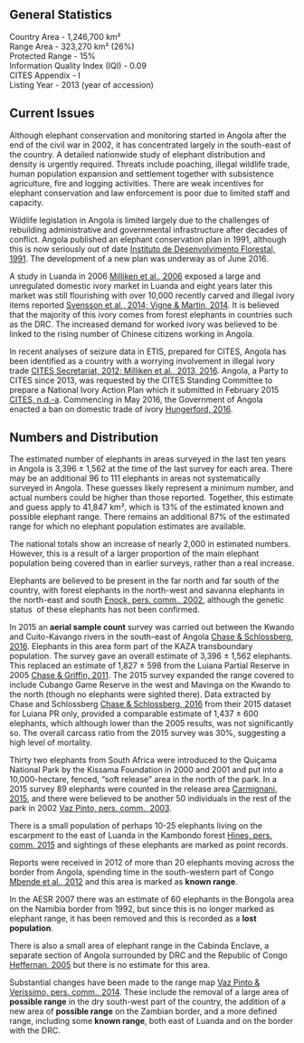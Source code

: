 ## General Statistics

Country Area - 1,246,700 km²<br />
Range Area - 323,270 km² (26%)<br />
Protected Range - 15%<br />
Information Quality Index (IQI) - 0.09<br />
CITES Appendix - I<br />
Listing Year -  2013 (year of accession)

## Current Issues

Although elephant conservation and monitoring started in Angola after the end of the civil war in 2002, it has concentrated largely in the south-east of the country. A detailed nationwide study of elephant distribution and density is urgently required. Threats include poaching, illegal wildlife trade, human population expansion and settlement together with subsistence agriculture, fire and logging activities. There are weak incentives for elephant conservation and law enforcement is poor due to limited staff and capacity.

Wildlife legislation in Angola is limited largely due to the challenges of rebuilding administrative and governmental infrastructure after decades of conflict. Angola published an elephant conservation plan in 1991, although this is now seriously out of date [Instituto de Desenvolvimento Florestal, 1991](/references#i). The development of a new plan was underway as of June 2016. 

A study in Luanda in 2006 [Milliken et al., 2006](/references#m) exposed a large and unregulated domestic ivory market in Luanda and eight years later this market was still flourishing with over 10,000 recently carved and illegal ivory items reported [Svensson et al., 2014; Vigne & Martin, 2014](/references#s). It is believed that the majority of this ivory comes from forest elephants in countries such as the DRC. The increased demand for worked ivory was believed to be linked to the rising number of Chinese citizens working in Angola.

In recent analyses of seizure data in ETIS, prepared for CITES, Angola has been identified as a country with a worrying involvement in illegal ivory trade [CITES Secretariat, 2012; Milliken et al., 2013, 2016](/references#c). Angola, a Party to CITES since 2013, was requested by the CITES Standing Committee to prepare a National Ivory Action Plan which it submitted in February 2015 [CITES, n.d.-a](/references#c). Commencing in May 2016, the Government of Angola enacted a ban on domestic trade of ivory [Hungerford, 2016](/references#h).

## Numbers and Distribution

The estimated number of elephants in areas surveyed in the last ten years in Angola is 3,396 ± 1,562 at the time of the last survey for each area. There may be an additional 96 to 111 elephants in areas not systematically surveyed in Angola. These guesses likely represent a minimum number, and actual numbers could be higher than those reported. Together, this estimate and guess apply to 41,847 km², which is 13% of the estimated known and possible elephant range. There remains an additional 87% of the estimated range for which no elephant population estimates are available.

The national totals show an increase of nearly 2,000 in estimated numbers. However, this is a result of a larger proportion of the main elephant population being covered than in earlier surveys, rather than a real increase.

Elephants are believed to be present in the far north and far south of the country, with forest elephants in the north-west and savanna elephants in the north-east and south [Enock, pers. comm., 2002](/references#e), although the genetic status  of these elephants has not been confirmed.

In 2015 an **aerial sample count** survey was carried out between the Kwando and Cuito-Kavango rivers in the south-east of Angola [Chase & Schlossberg, 2016](/references#c). Elephants in this area form part of the KAZA transboundary population. The survey gave an overall estimate of 3,396 ± 1,562 elephants. This replaced an estimate of 1,827 ± 598 from the Luiana Partial Reserve in 2005 [Chase & Griffin, 2011](/references#c). The 2015 survey expanded the range covered to include Cubango Game Reserve in the west and Mavinga on the Kwando to the north (though no elephants were sighted there). Data extracted by Chase and Schlossberg [Chase & Schlossberg, 2016](/references#c) from their 2015 dataset for Luiana PR only, provided a comparable estimate of 1,437 ± 600 elephants, which although lower than the 2005 results, was not significantly so. The overall carcass ratio from the 2015 survey was 30%, suggesting a high level of mortality.

Thirty two elephants from South Africa were introduced to the Quiçama National Park by the Kissama Foundation in 2000 and 2001 and put into a 10,000-hectare, fenced, “soft release” area in the north of the park. In a 2015 survey 89 elephants were counted in the release area [Carmignani, 2015](/references#c), and there were believed to be another 50 individuals in the rest of the park in 2002 [Vaz Pinto, pers. comm., 2003](/references#v). 

There is a small population of perhaps 10-25 elephants living on the escarpment to the east of Luanda in the Kambondo forest [Hines, pers. comm. 2015](/references#h) and sightings of these elephants are marked as point records.

Reports were received in 2012 of more than 20 elephants moving across the border from Angola, spending time in the south-western part of Congo [Mbende et al., 2012](/references#m) and this area is marked as **known range**. 

In the AESR 2007 there was an estimate of 60 elephants in the Bongola area on the Namibia border from 1992, but since this is no longer marked as elephant range, it has been removed and this is recorded as a **lost population**. 

There is also a small area of elephant range in the Cabinda Enclave, a separate section of Angola surrounded by DRC and the Republic of Congo [Heffernan, 2005](/references#h) but there is no estimate for this area.

Substantial changes have been made to the range map [Vaz Pinto & Verissimo, pers. comm., 2014](/references#v). These include the removal of a large area of **possible range** in the dry south-west part of the country, the addition of a new area of **possible range** on the Zambian border, and a more defined range, including some **known range**, both east of Luanda and on the border with the DRC.
